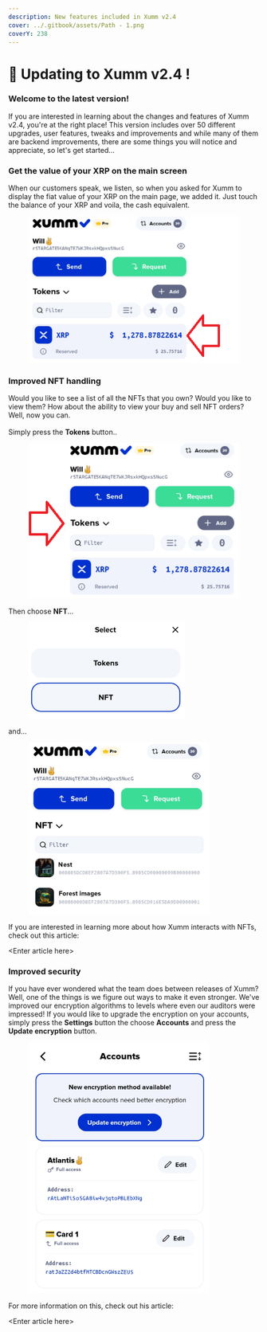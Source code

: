 ```yaml
---
description: New features included in Xumm v2.4
cover: ../.gitbook/assets/Path - 1.png
coverY: 238
---
```


# 🥳 Updating to Xumm v2.4 !

### Welcome to the latest version!

If you are interested in learning about the changes and features of Xumm v2.4, you're at the right place! This version includes over 50 different upgrades, user features, tweaks and improvements and while many of them are backend improvements, there are some things you will notice and appreciate, so let's get started...&#x20;

### Get the value of your XRP on the main screen

When our customers speak, we listen, so when you asked for Xumm to display the fiat value of your XRP on the main page, we added it. Just touch the balance of your XRP and voila, the cash equivalent.&#x20;

<figure><img src="../.gitbook/assets/v24 - 1.png" alt=""><figcaption></figcaption></figure>

### Improved NFT handling

Would you like to see a list of all the NFTs that you own? Would you like to view them? How about the ability to view your buy and sell NFT orders? Well, now you can.\
\
Simply press the **Tokens** button..

<figure><img src="../.gitbook/assets/v24 - Tokens page -1.png" alt=""><figcaption></figcaption></figure>

Then choose **NFT**...

<figure><img src="../.gitbook/assets/v24 - Tokens page -3.png" alt=""><figcaption></figcaption></figure>

and...

<figure><img src="../.gitbook/assets/v24 - Tokens page -2.png" alt=""><figcaption></figcaption></figure>

If you are interested in learning more about how Xumm interacts with NFTs, check out this article:

\<Enter article here>

### Improved security

If you have ever wondered what the team does between releases of Xumm? Well, one of the things is we figure out ways to make it even stronger. We've improved our encryption algorithms to levels where even our auditors were impressed! If you would like to upgrade the encryption on your accounts, simply press the **Settings** button the choose **Accounts** and press the **Update encryption** button.

<figure><img src="../.gitbook/assets/Encryption - 1.png" alt=""><figcaption></figcaption></figure>

For more information on this, check out his article:

\<Enter article here>



###

###

###

###

###

###

###

###

###

###

###

###

###

###

###

###

###

###

###

###

###

###

###

###

###

###

###

###

###

###

###

###

###

### &#x20;

